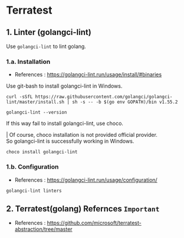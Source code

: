 # Terratest


## 1. Linter (golangci-lint)

Use `golangci-lint` to lint golang.

### 1.a. Installation

- References : https://golangci-lint.run/usage/install/#binaries

Use git-bash to install golangci-lint in Windows.

```shell
curl -sSfL https://raw.githubusercontent.com/golangci/golangci-lint/master/install.sh | sh -s -- -b $(go env GOPATH)/bin v1.55.2

golangci-lint --version
```

If this way fail to install golangci-lint, use choco.

| Of course, choco installation is not provided official provider. <br> So golangci-lint is successfully working in Windows.

```shell
choco install golangci-lint
```

### 1.b. Configuration

- References : https://golangci-lint.run/usage/configuration/

```shell
golangci-lint linters
```

## 2. Terratest(golang) Refernces `Important`

- References : https://github.com/microsoft/terratest-abstraction/tree/master

```shell

```